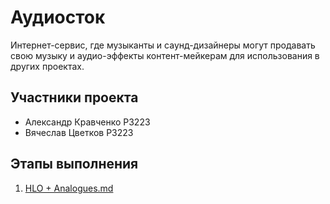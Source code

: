 # Аудиосток

Интернет-сервис, где музыканты и саунд-дизайнеры могут продавать свою музыку и аудио-эффекты контент-мейкерам для использования в других проектах.

## Участники проекта
- Александр Кравченко P3223
- Вячеслав Цветков P3223

## Этапы выполнения

1. [HLO + Analogues.md](docs/HLO%20%2B%20Analogues.md)
